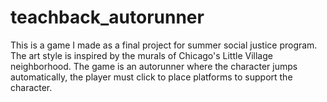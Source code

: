 # teachback_autorunner

This is a game I made as a final project for summer social justice program.  
The art style is inspired by the murals of Chicago's Little Village neighborhood.
The game is an autorunner where the character jumps automatically, the player must click to place platforms to support the character.
